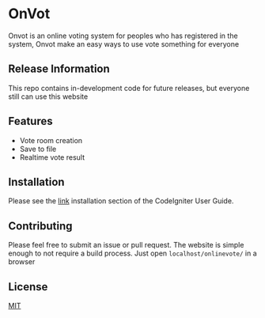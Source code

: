 # OnVot
Onvot is an online voting system for peoples who has registered in the system, Onvot make an easy ways to use vote something for everyone

## Release Information
This repo contains in-development code for future releases, but everyone still can use this website

## Features
- Vote room creation
- Save to file
- Realtime vote result

## Installation
Please see the [link](<https://codeigniter.com/user_guide/installation/index.html>) installation section of the CodeIgniter User Guide.

## Contributing
Please feel free to submit an issue or pull request. The website is simple
enough to not require a build process. Just open `localhost/onlinevote/` in a browser

## License
[MIT](https://github.com/Aldiwildan77/OnlineVote/blob/master/license.rst)


